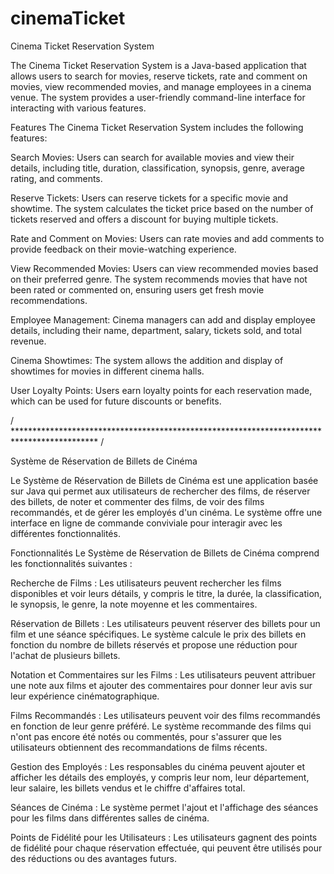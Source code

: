 # cinemaTicket

Cinema Ticket Reservation System

The Cinema Ticket Reservation System is a Java-based application that allows users to search for movies, reserve tickets, rate and comment on movies, view recommended movies, and manage employees in a cinema venue. The system provides a user-friendly command-line interface for interacting with various features.

Features
The Cinema Ticket Reservation System includes the following features:

Search Movies: Users can search for available movies and view their details, including title, duration, classification, synopsis, genre, average rating, and comments.

Reserve Tickets: Users can reserve tickets for a specific movie and showtime. The system calculates the ticket price based on the number of tickets reserved and offers a discount for buying multiple tickets.

Rate and Comment on Movies: Users can rate movies and add comments to provide feedback on their movie-watching experience.

View Recommended Movies: Users can view recommended movies based on their preferred genre. The system recommends movies that have not been rated or commented on, ensuring users get fresh movie recommendations.

Employee Management: Cinema managers can add and display employee details, including their name, department, salary, tickets sold, and total revenue.

Cinema Showtimes: The system allows the addition and display of showtimes for movies in different cinema halls.

User Loyalty Points: Users earn loyalty points for each reservation made, which can be used for future discounts or benefits.

/ ******************************************************************************************* /

Système de Réservation de Billets de Cinéma

Le Système de Réservation de Billets de Cinéma est une application basée sur Java qui permet aux utilisateurs de rechercher des films, de réserver des billets, de noter et commenter des films, de voir des films recommandés, et de gérer les employés d'un cinéma. Le système offre une interface en ligne de commande conviviale pour interagir avec les différentes fonctionnalités.

Fonctionnalités
Le Système de Réservation de Billets de Cinéma comprend les fonctionnalités suivantes :

Recherche de Films : Les utilisateurs peuvent rechercher les films disponibles et voir leurs détails, y compris le titre, la durée, la classification, le synopsis, le genre, la note moyenne et les commentaires.

Réservation de Billets : Les utilisateurs peuvent réserver des billets pour un film et une séance spécifiques. Le système calcule le prix des billets en fonction du nombre de billets réservés et propose une réduction pour l'achat de plusieurs billets.

Notation et Commentaires sur les Films : Les utilisateurs peuvent attribuer une note aux films et ajouter des commentaires pour donner leur avis sur leur expérience cinématographique.

Films Recommandés : Les utilisateurs peuvent voir des films recommandés en fonction de leur genre préféré. Le système recommande des films qui n'ont pas encore été notés ou commentés, pour s'assurer que les utilisateurs obtiennent des recommandations de films récents.

Gestion des Employés : Les responsables du cinéma peuvent ajouter et afficher les détails des employés, y compris leur nom, leur département, leur salaire, les billets vendus et le chiffre d'affaires total.

Séances de Cinéma : Le système permet l'ajout et l'affichage des séances pour les films dans différentes salles de cinéma.

Points de Fidélité pour les Utilisateurs : Les utilisateurs gagnent des points de fidélité pour chaque réservation effectuée, qui peuvent être utilisés pour des réductions ou des avantages futurs.
